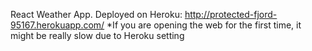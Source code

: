 React Weather App.
Deployed on Heroku: http://protected-fjord-95167.herokuapp.com/
*If you are opening the web for the first time, it might be really slow due to Heroku setting
